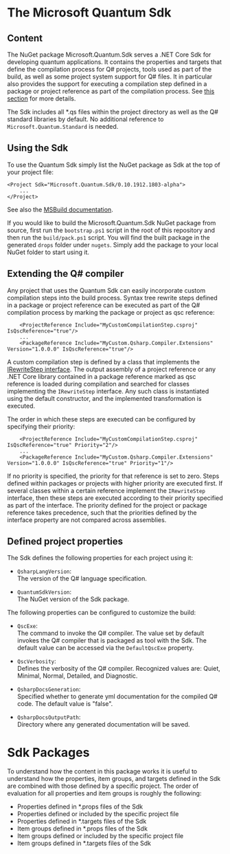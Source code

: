 # The Microsoft Quantum Sdk #

## Content ##

The NuGet package Microsoft.Quantum.Sdk serves a .NET Core Sdk for developing quantum applications. 
It contains the properties and targets that define the compilation process for Q# projects, tools used as part of the build, as well as some project system support for Q# files. It in particular also provides the support for executing a compilation step defined in a package or project reference as part of the compilation process. See [this section](#extending-the-q#-compiler) for more details.

The Sdk includes all *.qs files within the project directory as well as the Q# standard libraries by default. No additional reference to `Microsoft.Quantum.Standard` is needed. 

## Using the Sdk ##

To use the Quantum Sdk simply list the NuGet package as Sdk at the top of your project file: 
```
<Project Sdk="Microsoft.Quantum.Sdk/0.10.1912.1803-alpha">
    ...
</Project>
```
See also the [MSBuild documentation](https://docs.microsoft.com/en-us/visualstudio/msbuild/how-to-use-project-sdk?view=vs-2019).

If you would like to build the Microsoft.Quantum.Sdk NuGet package from source, first run the `bootstrap.ps1` script in the root of this repository and then run the `build/pack.ps1` script. You will find the built package in the generated `drops` folder under `nugets`. Simply add the package to your local NuGet folder to start using it. 

[comment]: # (TODO: add a section on specifying an execution target)

## Extending the Q# compiler ##

Any project that uses the Quantum Sdk can easily incorporate custom compilation steps into the build process. Syntax tree rewrite steps defined in a package or project reference can be executed as part of the Q# compilation process by marking the package or project as qsc reference:
```
    <ProjectReference Include="MyCustomCompilationStep.csproj" IsQscReference="true"/>
    ...
    <PackageReference Include="MyCustom.Qsharp.Compiler.Extensions" Version="1.0.0.0" IsQscReference="true"/>
```
A custom compilation step is defined by a class that implements the [IRewriteStep interface](https://github.com/microsoft/qsharp-compiler/blob/master/src/QsCompiler/Compiler/PluginInterface.cs). The output assembly of a project reference or any .NET Core library contained in a package reference marked as qsc reference is loaded during compilation and searched for classes implementing the `IRewriteStep` interface. Any such class is instantiated using the default constructor, and the implemented transformation is executed. 

The order in which these steps are executed can be configured by specifying their priority:
```
    <ProjectReference Include="MyCustomCompilationStep.csproj" IsQscReference="true" Priority="2"/>
    ...
    <PackageReference Include="MyCustom.Qsharp.Compiler.Extensions" Version="1.0.0.0" IsQscReference="true" Priority="1"/>
```
If no priority is specified, the priority for that reference is set to zero. 
Steps defined within packages or projects with higher priority are executed first. If several classes within a certain reference implement the `IRewriteStep` interface, then these steps are executed according to their priority specified as part of the interface. The priority defined for the project or package reference takes precedence, such that the priorities defined by the interface property are not compared across assemblies.   

[comment]: # (TODO: describe how to limit included rewrite steps to a particular execution target)

## Defined project properties

The Sdk defines the following properties for each project using it: 

- `QsharpLangVersion`:    
The version of the Q# language specification.

- `QuantumSdkVersion`:    
The NuGet version of the Sdk package.

The following properties can be configured to customize the build: 

- `QscExe`:    
The command to invoke the Q# compiler. The value set by default invokes the Q# compiler that is packaged as tool with the Sdk. The default value can be accessed via the `DefaultQscExe` property. 

- `QscVerbosity`:    
Defines the verbosity of the Q# compiler. Recognized values are: Quiet, Minimal, Normal, Detailed, and Diagnostic.

- `QsharpDocsGeneration`:    
Specified whether to generate yml documentation for the compiled Q# code. The default value is "false". 

- `QsharpDocsOutputPath`:    
Directory where any generated documentation will be saved. 

[comment]: # (TODO: document QscBuildConfigExe, QscBuildConfigOutputPath)


# Sdk Packages

To understand how the content in this package works it is useful to understand how the properties, item groups, and targets defined in the Sdk are combined with those defined by a specific project. 
The order of evaluation for all properties and item groups is roughly the following: 

- Properties defined in *.props files of the Sdk
- Properties defined or included by the specific project file
- Properties defined in *.targets files of the Sdk
- Item groups defined in *.props files of the Sdk
- Item groups defined or included by the specific project file
- Item groups defined in *.targets files of the Sdk  

